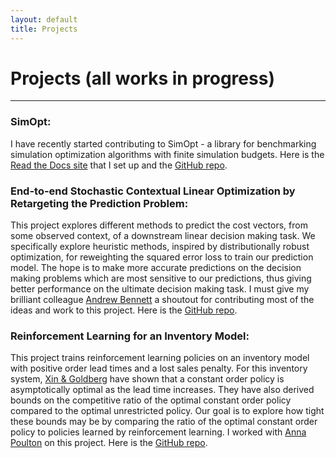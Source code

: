 ```yaml
---
layout: default
title: Projects
---
```


# Projects (all works in progress)
-----------------

### SimOpt: 
I have recently started contributing to SimOpt - a library for benchmarking simulation optimization algorithms with finite simulation budgets. Here is the [Read the Docs site](https://simopt.readthedocs.io/) that I set up and the [GitHub repo](https://github.com/simopt-admin/simopt/tree/python_dev/simopt).

### End-to-end Stochastic Contextual Linear Optimization by Retargeting the Prediction Problem: 
This project explores different methods to predict the cost vectors, from some observed context, of a downstream linear decision making task.  We specifically explore heuristic methods, inspired by distributionally robust optimization, for reweighting the squared error loss to train our prediction model. The hope is to make more accurate predictions on the decision making problems which are most sensitive to our predictions, thus giving better performance on the ultimate decision making task. I must give my brilliant colleague [Andrew Bennett](https://awbennett.net/) a shoutout for contributing most of the ideas and work to this project. Here is the [GitHub repo](https://github.com/fordmatt18/6751-project).

### Reinforcement Learning for an Inventory Model:
This project trains reinforcement learning policies on an inventory model with positive order lead times and a lost sales penalty. For this inventory system, [Xin & Goldberg](https://arxiv.org/abs/1409.1499) have shown that a constant order policy is asymptotically optimal as the lead time increases. They have also derived bounds on the competitive ratio of the optimal constant order policy compared to the optimal unrestricted policy. Our goal is to explore how tight these bounds may be by comparing the ratio of the optimal constant order policy to policies learned by reinforcement learning. I worked with [Anna Poulton](https://www.cam.cornell.edu/research/grad-students/anna-poulton) on this project. Here is the [GitHub repo](https://github.com/fordmatt18/gym-inventory).